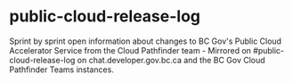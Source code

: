 # public-cloud-release-log
Sprint by sprint open information about changes to BC Gov's Public Cloud Accelerator Service from the Cloud Pathfinder team - Mirrored on #public-cloud-release-log on chat.developer.gov.bc.ca and the BC Gov Cloud Pathfinder Teams instances.
